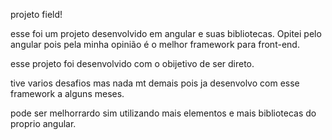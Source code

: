 projeto field!

esse foi um projeto desenvolvido em angular e suas bibliotecas. Opitei pelo angular pois pela minha opinião é o melhor framework para front-end.

esse projeto foi desenvolvido com o obijetivo de ser direto.

tive varios desafios mas nada mt demais pois ja desenvolvo com esse framework a alguns meses.

pode ser melhorrardo sim utilizando mais elementos e mais bibliotecas do proprio angular.
